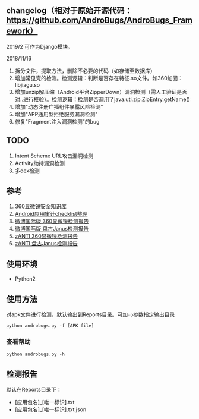 ## changelog（相对于原始开源代码：https://github.com/AndroBugs/AndroBugs_Framework）
2019/2
可作为Django模块。

2018/11/16
1. 拆分文件，提取方法，删除不必要的代码（如存储至数据库）
2. 增加常见壳的检测。检测逻辑：判断是否存在特征.so文件。如360加固：libjiagu.so
3. 增加unzip解压缩（Android平台ZipperDown）漏洞检测（需人工验证是否对..进行校验）。检测逻辑：检测是否调用了java.uti.zip.ZipEntry.getName()
4. 增加"动态注册广播组件暴露风险检测"
5. 增加"APP通用型拒绝服务漏洞检测"
6. 修复"Fragment注入漏洞检测"的bug


## TODO
1. Intent Scheme URL攻击漏洞检测
2. Activity劫持漏洞检测
3. 多dex检测


## 参考
1. [360显微镜安全知识库](http://appscan.360.cn/vulner/list/)
2. [Android应用审计checklist整理](https://github.com/guanchao/AndroidChecklist)
3. [微博国际版 360显微镜检测报告](http://appscan.360.cn/app/7149b94f362001dfa51c783911f4b969/report/)
4. [微博国际版 盘古Janus检测报告](https://www.appscan.io/app-report.html?id=dca2b12201c7d77d630a41f9480f70d4a131fa16)
5. [zANTI 360显微镜检测报告](http://appscan.360.cn/app/b9ce1149e737661710e212c6d0cebe69/report/)
6. [zANTI 盘古Janus检测报告](https://www.appscan.io/app-report.html?id=5fae777a2d8f1134c8555b6826c2db1aa28ddbe7)


## 使用环境
- Python2

## 使用方法
对apk文件进行检测，默认输出到Reports目录。可加`-o`参数指定输出目录
```
python androbugs.py -f [APK file]
```
### 查看帮助
```
python androbugs.py -h
```
## 检测报告
默认在Reports目录下：
- [应用包名]_[唯一标识].txt
- [应用包名]_[唯一标识].txt.json

